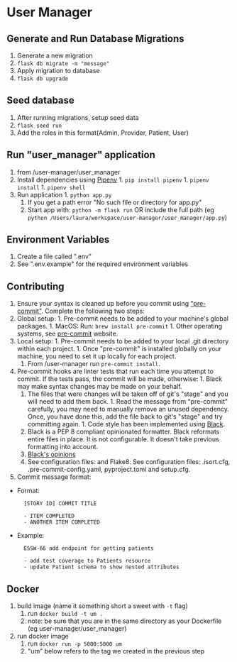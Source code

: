# User Manager

## Generate and Run Database Migrations

1. Generate a new migration
  1. `flask db migrate -m "message"`
1. Apply migration to database
  1. `flask db upgrade`

## Seed database

1. After running migrations, setup seed data
  1. `flask seed run`
1. Add the roles in this format(Admin, Provider, Patient, User)

## Run "user_manager" application

1. from /user-manager/user_manager
  1. Install dependencies using [Pipenv](https://pipenv-fork.readthedocs.io/en/latest/basics.html)
    1. `pip install pipenv`
    1. `pipenv install`
    1. `pipenv shell`
  1. Run application
    1. `python app.py`
      1. If you get a path error "No such file or directory for app.py"
      1. Start app with: `python -m flask run` OR include the full path (eg  `python /Users/laura/workspace/user-manager/user_manager/app.py`)

## Environment Variables

1. Create a file called ".env"
  1. See ".env.example" for the required environment variables

## Contributing
1. Ensure your syntax is cleaned up before you commit using ["pre-commit"](https://pre-commit.com/). Complete the following two steps:
  1. Global setup:
    1. Pre-commit needs to be added to your machine's global packages.
    1. MacOS: Run: `brew install pre-commit`
    1. Other operating systems, see [pre-commit](https://pre-commit.com/) website.
  1. Local setup:
    1. Pre-commit needs to be added to your local .git directory within each project.
    1. Once "pre-commit" is installed globally on your machine, you need to set it up locally for each project.
      1. From /user-manager run `pre-commit install`.
  1. Pre-commit hooks are linter tests that run each time you attempt to commit. If the tests pass, the commit will be made, otherwise:
    1. Black may make syntax changes may be made on your behalf.
      1. The files that were changes will be taken off of git's "stage" and you will need to add them back.
    1. Read the message from "pre-commit" carefully, you may need to manually remove an unused dependency. Once, you have done this, add the file back to git's "stage" and try committing again.
    1. Code style has been implemented using [Black](https://github.com/psf/black).
      1. Black is a PEP 8 compliant opinionated formatter. Black reformats entire files in place. It is not configurable. It doesn't take previous formatting into account.
      1. [Black's opinions](https://github.com/psf/black/blob/master/docs/the_black_code_style.md)
      1. See configuration files: and Flake8. See configuration files: .isort.cfg, .pre-commit-config.yaml, pyproject.toml  and setup.cfg.
1. Commit message format:

- Format:

        [STORY ID] COMMIT TITLE

        - ITEM COMPLETED
        - ANOTHER ITEM COMPLETED

- Example:

        ESSW-66 add endpoint for getting patients

        - add test coverage to Patients resource
        - update Patient schema to show nested attributes

## Docker

1. build image (name it something short a sweet with `-t` flag)
    1. run `docker build -t um .`
    1. note: be sure that you are in the same directory as your Dockerfile (eg user-manager/user_manager)
1. run docker image
   1. run `docker run -p 5000:5000 um`
   1. "um" below refers to the tag we created in the previous step
